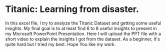 # Titanic: Learning from disaster.
In this excel file, I try to analyze the Titanic Dataset and getting some useful insights. My final goal is to at least find 6 to 8 useful insights to present in my Microsoft PowerPoint Presentation. Here I will upload the PPT file with a short video to explain the insights I got from the dataset. As a beginner, It's quite hard but I tried my best. Hope You like my work.
